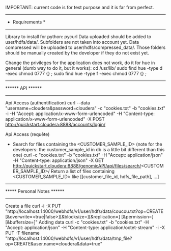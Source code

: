 IMPORTANT: current code is for test purpose and it is far from perfect.

****************
* Requirements *
****************
Library to install for python: pycurl 
Data uploaded should be added to user/hdfs/data/. Subfolders are not taken into account yet.
Data compressed will be uploaded to user/hdfs/compressed_data/. 
Those folders should be manually created by the developer if they do not exist yet.

Change the privileges for the application does not work, do it for hue in general (dumb way to do it, but it works):
cd /usr/lib/
sudo find hue -type d -exec chmod 0777 {} \;
sudo find hue -type f -exec chmod 0777 {} \;


*****************
****** API ******
*****************

Api Access (authentification)
curl --data "username=cloudera&password=cloudera" -c "cookies.txt" -b "cookies.txt" -i -H "Accept: application/x-www-form-urlencoded" -H "Content-type: application/x-www-form-urlencoded" -X POST http://quickstart.cloudera:8888/accounts/login/

Api Access (requête)
 - Search for files containing the <CUSTOMER_SAMPLE_ID> 
    (note for the developers: the customer_sample_id in db is a little bit different than this one)
    curl -c "cookies.txt" -b "cookies.txt" -H "Accept: application/json" -H "Content-type: application/json" -X GET 
    http://quickstart.cloudera:8888/genomicAPI/api/files/search/<CUSTOMER_SAMPLE_ID>/
    Return a list of files containing <CUSTOMER_SAMPLE_ID> like [[customer_file_id, hdfs_file_path], ...]



***************************
***** Personal Notes ******
***************************
Create a file
curl -i -X PUT "http://localhost:14000/webhdfs/v1/user/hdfs/data/coucou.txt?op=CREATE
                    [&overwrite=<true|false>][&blocksize=<LONG>][&replication=<SHORT>]
                    [&permission=<OCTAL>][&buffersize=<INT>]"
Adding data
curl -c "cookies.txt" -b "cookies.txt" -H "Accept: application/json" -H "Content-type: application/octet-stream" -i -X PUT -T filename "http://localhost:14000/webhdfs/v1/user/hdfs/data/tmp_file?op=CREATE&user.name=cloudera&data=true"



